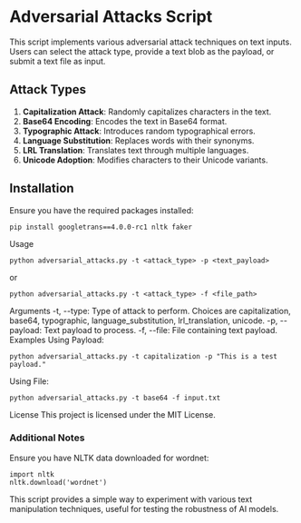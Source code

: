 # Adversarial Attacks Script

This script implements various adversarial attack techniques on text inputs. Users can select the attack type, provide a text blob as the payload, or submit a text file as input.

## Attack Types

1. **Capitalization Attack**: Randomly capitalizes characters in the text.
2. **Base64 Encoding**: Encodes the text in Base64 format.
3. **Typographic Attack**: Introduces random typographical errors.
4. **Language Substitution**: Replaces words with their synonyms.
5. **LRL Translation**: Translates text through multiple languages.
6. **Unicode Adoption**: Modifies characters to their Unicode variants.

## Installation

Ensure you have the required packages installed:
```
pip install googletrans==4.0.0-rc1 nltk faker
```
Usage
```
python adversarial_attacks.py -t <attack_type> -p <text_payload>
```
or
```
python adversarial_attacks.py -t <attack_type> -f <file_path>
```
Arguments
-t, --type: Type of attack to perform. Choices are capitalization, base64, typographic, language_substitution, lrl_translation, unicode.
-p, --payload: Text payload to process.
-f, --file: File containing text payload.
Examples
Using Payload:
```
python adversarial_attacks.py -t capitalization -p "This is a test payload."
```
Using File:
```
python adversarial_attacks.py -t base64 -f input.txt
```
License
This project is licensed under the MIT License.

### Additional Notes

Ensure you have NLTK data downloaded for wordnet:
```
import nltk
nltk.download('wordnet')
```
This script provides a simple way to experiment with various text manipulation techniques, useful for testing the robustness of AI models.
